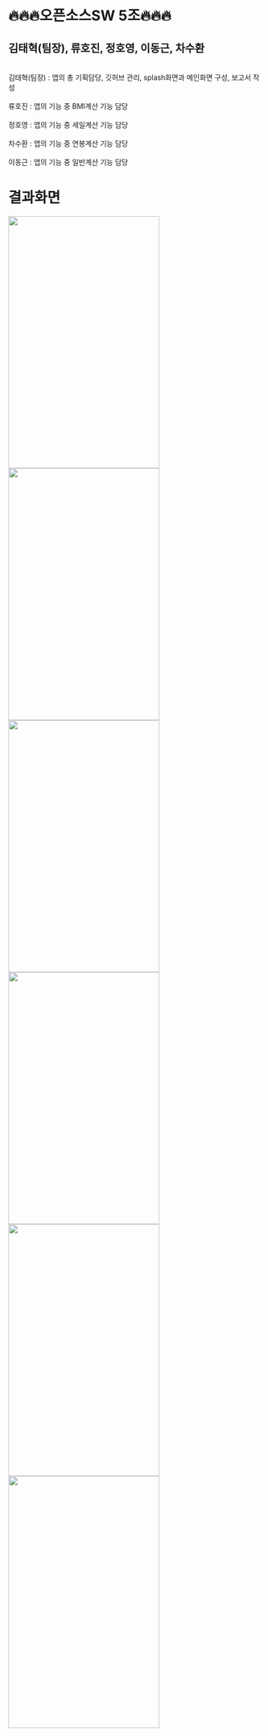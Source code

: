 
#  **🔥🔥🔥오픈소스SW 5조🔥🔥🔥**
## **김태혁(팀장), 류호진, 정호영, 이동근, 차수환**

<br/>김태혁(팀장) : 앱의 총 기획담당, 깃허브 관리, splash화면과 메인화면 구성, 보고서 작성<br/>
<br/>류호진 : 앱의 기능 중 BMI계산 기능 담당<br/>
<br/>정호영 : 앱의 기능 중 세일계산 기능 담당<br/>
<br/>차수환 : 앱의 기능 중 연봉계산 기능 담당<br/>
<br/>이동근 : 앱의 기능 중 일반계산 기능 담당<br/>



# **결과화면** 
<img src="https://ifh.cc/g/T84cg7.jpg" width="300" height="500">  <img src="https://ifh.cc/g/i8A96X.jpg" width="300" height="500"> <img src="https://ifh.cc/g/E3Sn8z.jpg" width="300" height="500"> <img src="https://ifh.cc/g/g36kY3.jpg" width="300" height="500"><img src="https://ifh.cc/g/Cj34cQ.jpg" width="300" height="500"><img src="https://ifh.cc/g/QTv6F2.jpg" width="300" height="500">
